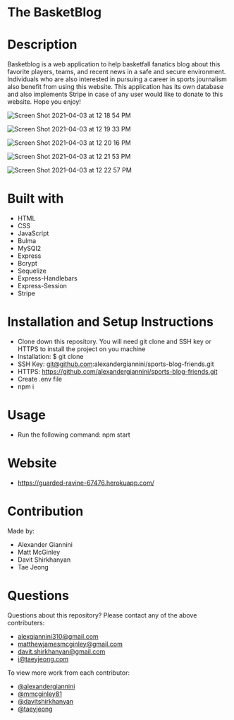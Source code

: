 # The BasketBlog

# Description

Basketblog is a web application to help basketfall fanatics blog about this favorite players, teams, and recent news in a safe and secure environment. Individuals who are also interested in pursuing a career in sports journalism also benefit from using this website. This application has its own database and also implements Stripe in case of any user would like to donate to this website. Hope you enjoy!

![Screen Shot 2021-04-03 at 12 18 54 PM](https://user-images.githubusercontent.com/74731953/113489066-c3fb2500-9476-11eb-91e4-4b39ad0dcebd.png)

![Screen Shot 2021-04-03 at 12 19 33 PM](https://user-images.githubusercontent.com/74731953/113489078-db3a1280-9476-11eb-863d-b1840a25455e.png)

![Screen Shot 2021-04-03 at 12 20 16 PM](https://user-images.githubusercontent.com/74731953/113489098-f4db5a00-9476-11eb-9a48-638275bb0cc1.png)

![Screen Shot 2021-04-03 at 12 21 53 PM](https://user-images.githubusercontent.com/74731953/113489128-2e13ca00-9477-11eb-8ab0-43605cfd3f54.png)

![Screen Shot 2021-04-03 at 12 22 57 PM](https://user-images.githubusercontent.com/74731953/113489145-56032d80-9477-11eb-800e-70066b3abce7.png)

# Built with
- HTML
- CSS
- JavaScript
- Bulma
- MySQl2
- Express
- Bcrypt
- Sequelize
- Express-Handlebars
- Express-Session
- Stripe

# Installation and Setup Instructions
- Clone down this repository. You will need git clone and SSH key or HTTPS to install the project on you machine
- Installation: $ git clone
- SSH Key: git@github.com:alexandergiannini/sports-blog-friends.git
- HTTPS: https://github.com/alexandergiannini/sports-blog-friends.git
- Create .env file
- npm i

# Usage
- Run the following command: npm start

# Website
- https://guarded-ravine-67476.herokuapp.com/

# Contribution
Made by:
- Alexander Giannini
- Matt McGinley
- Davit Shirkhanyan 
- Tae Jeong

# Questions
Questions about this repository? Please contact any of the above contributers:
- alexgiannini310@gmail.com
- matthewjamesmcginley@gmail.com
- davit.shirkhanyan@gmail.com
- i@taeyjeong.com

To view more work from each contributor:
- [@alexandergiannini](https://github.com/alexandergiannini)
- [@mmcginley81](https://github.com/mmcginley81)
- [@davitshirkhanyan](https://github.com/davitshirkhanyan)
- [@taeyjeong](https://github.com/taeyjeong)
